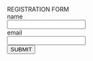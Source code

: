 <HTML>
<head>REGISTRATION FORM</head>
<body>
<br>
<labal>name</label><br>
<input type="text" required><br>
<labal>email</labal><br>
<input type="text" required><br>
<input type="submit" value="SUBMIT"><br>
</body>
</HTML>
